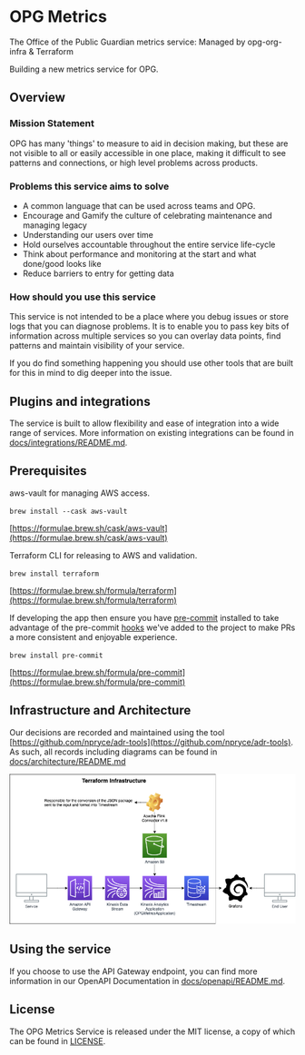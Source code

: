 # OPG Metrics


The Office of the Public Guardian metrics service: Managed by opg-org-infra &amp; Terraform

Building a new metrics service for OPG.

## Overview
### Mission Statement

OPG has many 'things' to measure to aid in decision making, but these are not visible to all or easily accessible in one place, making it difficult to see patterns and connections, or high level problems across products.

### Problems this service aims to solve

* A common language that can be used across teams and OPG.
* Encourage and Gamify the culture of celebrating maintenance and managing legacy
* Understanding our users over time
* Hold ourselves accountable throughout the entire service life-cycle
* Think about performance and monitoring at the start and what done/good looks like
* Reduce barriers to entry for getting data

### How should you use this service

This service is not intended to be a place where you debug issues or store logs that you can diagnose problems. It is to enable you to pass key bits of information across multiple services so you can overlay data points, find patterns and maintain visibility of your service.

If you do find something happening you should use other tools that are built for this in mind to dig deeper into the issue.

## Plugins and integrations

The service is built to allow flexibility and ease of integration into a wide range of services. More information on existing integrations can be found in [docs/integrations/README.md](docs/integrations/README.md).

## Prerequisites

aws-vault for managing AWS access.

`brew install --cask aws-vault`

[https://formulae.brew.sh/cask/aws-vault](https://formulae.brew.sh/cask/aws-vault)

Terraform CLI for releasing to AWS and validation.

`brew install terraform`

[https://formulae.brew.sh/formula/terraform](https://formulae.brew.sh/formula/terraform)

If developing the app then ensure you have [pre-commit](https://pre-commit.com/) installed to take advantage of the pre-commit [hooks](.pre-commit-config.yaml) we've added to the project to make PRs a more consistent and enjoyable experience.

`brew install pre-commit`

[https://formulae.brew.sh/formula/pre-commit](https://formulae.brew.sh/formula/pre-commit)

## Infrastructure and Architecture

Our decisions are recorded and maintained using the tool [https://github.com/npryce/adr-tools](https://github.com/npryce/adr-tools). As such, all records including diagrams can be found in [docs/architecture/README.md](docs/architecture/README.md)

![OPG Metrics Terraform Infrastructure Diagram](./docs/images/infrastructure-diagram.png)

## Using the service

If you choose to use the API Gateway endpoint, you can find more information in our OpenAPI Documentation in [docs/openapi/README.md](docs/openapi/README.md).

## License

The OPG Metrics Service is released under the MIT license, a copy of which can be found in [LICENSE](LICENSE).
